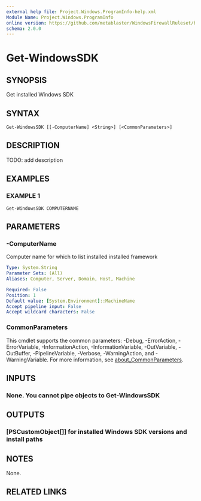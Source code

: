 ```yaml
---
external help file: Project.Windows.ProgramInfo-help.xml
Module Name: Project.Windows.ProgramInfo
online version: https://github.com/metablaster/WindowsFirewallRuleset/blob/develop/Modules/Project.Windows.ProgramInfo/Help/en-US/Get-WindowsSDK.md
schema: 2.0.0
---
```


# Get-WindowsSDK

## SYNOPSIS

Get installed Windows SDK

## SYNTAX

```none
Get-WindowsSDK [[-ComputerName] <String>] [<CommonParameters>]
```

## DESCRIPTION

TODO: add description

## EXAMPLES

### EXAMPLE 1

```none
Get-WindowsSDK COMPUTERNAME
```

## PARAMETERS

### -ComputerName

Computer name for which to list installed installed framework

```yaml
Type: System.String
Parameter Sets: (All)
Aliases: Computer, Server, Domain, Host, Machine

Required: False
Position: 1
Default value: [System.Environment]::MachineName
Accept pipeline input: False
Accept wildcard characters: False
```

### CommonParameters

This cmdlet supports the common parameters: -Debug, -ErrorAction, -ErrorVariable, -InformationAction, -InformationVariable, -OutVariable, -OutBuffer, -PipelineVariable, -Verbose, -WarningAction, and -WarningVariable. For more information, see [about_CommonParameters](http://go.microsoft.com/fwlink/?LinkID=113216).

## INPUTS

### None. You cannot pipe objects to Get-WindowsSDK

## OUTPUTS

### [PSCustomObject[]] for installed Windows SDK versions and install paths

## NOTES

None.

## RELATED LINKS
